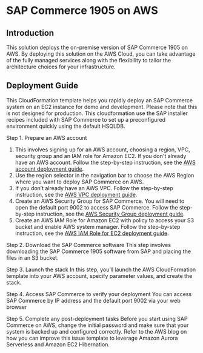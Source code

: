 # SAP Commerce 1905 on AWS
## Introduction

This solution deploys the on-premise version of SAP Commerce 1905 on AWS. By deploying this solution on the AWS Cloud, you can take advantage of the fully managed services along with the flexibility to tailor the architecture choices for your infrastructure. 

## Deployment Guide

This CloudFormation template helps you rapidly deploy an SAP Commerce system on an EC2 instance for demo and development. Please note that this is not designed for production. This cloudformation use the SAP installer recipes included with SAP Commerce to set up a preconfigured environment quickly using the default HSQLDB.  

Step 1. Prepare an AWS account
1. This involves signing up for an AWS account, choosing a region, VPC, security group and an IAM role for Amazon EC2. If you don't already have an AWS account. Follow the step-by-step instruction, see the [AWS account deployment guide]( https://aws.amazon.com/premiumsupport/knowledge-center/create-and-activate-aws-account/).
2. Use the region selector in the navigation bar to choose the AWS Region where you want to deploy SAP Commerce on AWS. 
3. If you don’t already have an AWS VPC. Follow the step-by-step instruction, see the [AWS VPC deployment guide]( https://docs.aws.amazon.com/vpc/latest/userguide/vpc-getting-started.html).
4.	Create an AWS Security Group for SAP Commerce. You will need to open the default  port 9002 to access SAP Commerce. Follow the step-by-step instruction, see the [AWS Security Group deployment guide](https://docs.aws.amazon.com/vpc/latest/userguide/VPC_SecurityGroups.html).
5.	Create an AWS IAM Role for Amazon EC2 with policy to access your S3 bucket and enable AWS system manager. Follow the step-by-step instruction, see the [AWS IAM Role for EC2 deployment guide]( https://docs.aws.amazon.com/AWSEC2/latest/UserGuide/iam-roles-for-amazon-ec2.html). 

Step 2. Download the SAP Commerce software 
This step involves downloading the SAP Commerce 1905 software from SAP and placing the files in an S3 bucket. 

Step 3. Launch the stack
In this step, you’ll launch the AWS CloudFormation template into your AWS account, specify parameter values, and create the stack. 

Step 4. Access SAP Commerce to verify your deployment
You can access SAP Commerce by IP address and the default port 9002 via your web browser 

Step 5. Complete any post-deployment tasks
Before you start using SAP Commerce on AWS, change the initial password and make sure that your system is backed up and configured correctly. Refer to the AWS blog on how you can improve this issue template to leverage Amazon Aurora Serverless and Amazon EC2 Hibernation. 
